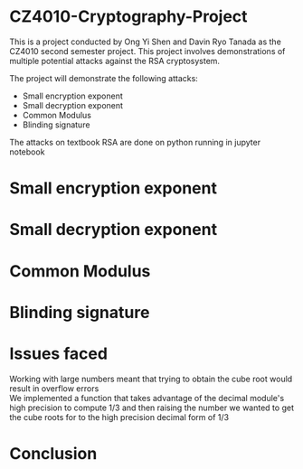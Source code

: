# CZ4010-Cryptography-Project

This is a project conducted by Ong Yi Shen and Davin Ryo Tanada 
as the CZ4010 second semester project. This project involves demonstrations
of multiple potential attacks against the RSA cryptosystem.

The project will demonstrate the following attacks:
- Small encryption exponent
- Small decryption exponent
- Common Modulus
- Blinding signature

The attacks on textbook RSA are done on python running in jupyter notebook

# Small encryption exponent

# Small decryption exponent

# Common Modulus

# Blinding signature

# Issues faced
Working with large numbers meant that trying to obtain the cube root would result in overflow errors<br>
We implemented a function that takes advantage of the decimal module's high precision to compute 1/3 and then raising the number we wanted to get the cube roots for
to the high precision decimal form of 1/3

# Conclusion
